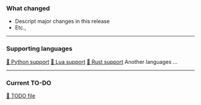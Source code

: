 ### What changed
- Descript major changes in this release
- Etc.,

---
### Supporting languages
[🐍 Python support](https://github.com/Silletr/LazyDevHelper/blob/main/python/pip_install.py)
[💎 Lua support](https://github.com/Silletr/LazyDevHelper/blob/main/python/luarocks_install.py)
[🦀 Rust support](https://github.com/Silletr/LazyDevHelper/blob/main/python/cargo_install.py)
Another languages ...

---
### Current TO-DO
[📃 TODO file](https://github.com/Silletr/LazyDevHelper/blob/main/TODO.md)
